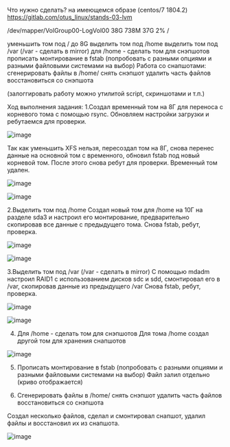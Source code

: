 Что нужно сделать?
на имеющемся образе (centos/7 1804.2)
https://gitlab.com/otus_linux/stands-03-lvm


/dev/mapper/VolGroup00-LogVol00 38G 738M 37G 2% /

уменьшить том под / до 8G
выделить том под /home
выделить том под /var (/var - сделать в mirror)
для /home - сделать том для снэпшотов
прописать монтирование в fstab (попробовать с разными опциями и разными файловыми системами на выбор)
Работа со снапшотами:
сгенерировать файлы в /home/
снять снэпшот
удалить часть файлов
восстановиться со снэпшота

(залоггировать работу можно утилитой script, скриншотами и т.п.)


Ход выполнения задания:
1.Создал временный том на 8Г для переноса с корневого тома с помощью rsync.
Обновляем настройки загрузки и ребутаемся для проверки.

![image](https://github.com/user-attachments/assets/c75d4b38-a7f8-46dc-9738-058da88c4181)

Так как уменьшить XFS нельзя, пересоздал том на 8Г, снова перенес данные на основной том с временного, обновил fstab под новый корневой том.
После этого снова ребут для проверки. Временный том удален.

![image](https://github.com/user-attachments/assets/f87213f6-284e-4cdb-abab-688e44407d24)

![image](https://github.com/user-attachments/assets/d0a27186-458f-440b-835b-120b12ed4e05)

2.Выделить том под /home
Создал новый том для /home на 10Г на разделе sda3 и настроил его монтирование, предварительно скопировав все данные с предыдущего тома. Снова fstab, ребут, проверка.

![image](https://github.com/user-attachments/assets/2ddbc175-d05a-46dd-933b-6ff71f755e72)

![image](https://github.com/user-attachments/assets/bc849bc7-9acd-4d6d-a066-7f7ae172931d)

3.Выделить том под /var (/var - сделать в mirror)
С помощью mdadm настроил RAID1 с использованием дисков sdc и sdd, смонтировал его в /var, скопировав данные из предыдущего /var Снова fstab, ребут, проверка.

![image](https://github.com/user-attachments/assets/ce1d0415-b353-45ce-b9b3-2faac764d988)

![image](https://github.com/user-attachments/assets/d0db0318-ec30-4b50-bb35-83646a476c94)


4. Для /home - сделать том для снэпшотов
Для тома /home создал другой том для хранения снапшотов

![image](https://github.com/user-attachments/assets/de28a278-b67c-416f-bced-939fa458a348)

5. Прописать монтирование в fstab (попробовать с разными опциями и разными файловыми системами на выбор)
   Файл залил отдельно (криво отображается)

6. Сгенерировать файлы в /home/
снять снэпшот
удалить часть файлов
восстановиться со снэпшота

Создал несколько файлов, сделал и смонтировал снапшот, удалил файлы и восстановил их из снапшота.

![image](https://github.com/user-attachments/assets/6e0273ca-a01f-4841-aad1-1530bc8170a3)


